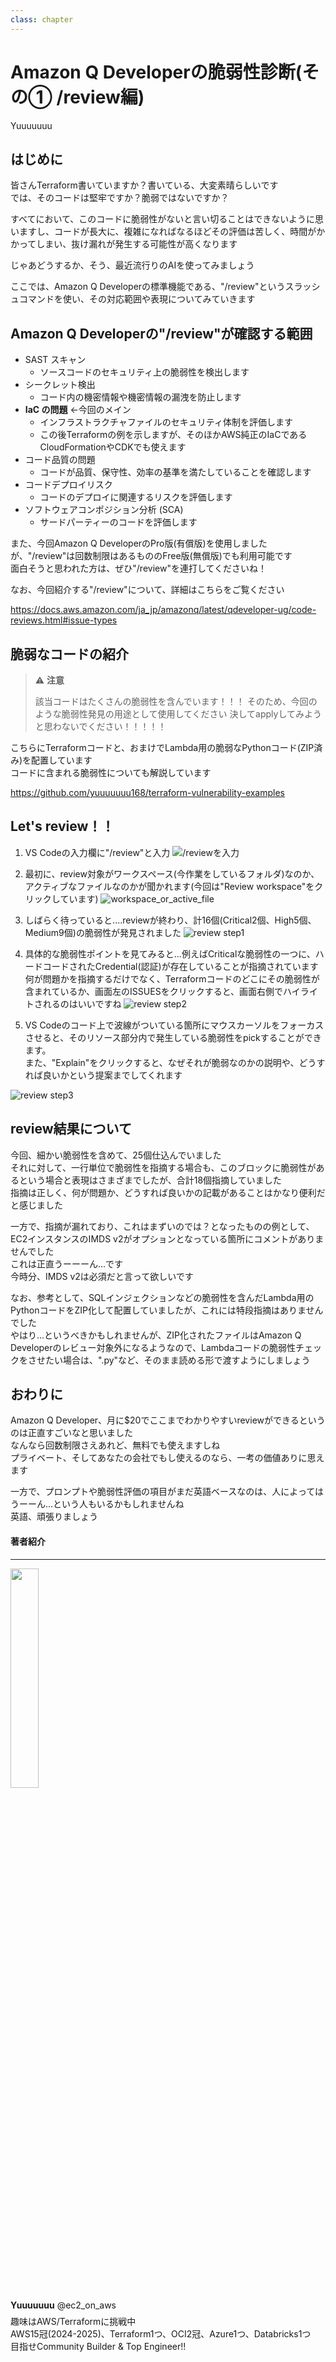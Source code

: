 ```yaml
---
class: chapter
---
```


# Amazon Q Developerの脆弱性診断(その① /review編)

<div class="flush-right">
Yuuuuuuu
</div>

## はじめに
皆さんTerraform書いていますか？書いている、大変素晴らしいです </br>
では、そのコードは堅牢ですか？脆弱ではないですか？

すべてにおいて、このコードに脆弱性がないと言い切ることはできないように思いますし、コードが長大に、複雑になればなるほどその評価は苦しく、時間がかかってしまい、抜け漏れが発生する可能性が高くなります

じゃあどうするか、そう、最近流行りのAIを使ってみましょう

ここでは、Amazon Q Developerの標準機能である、"/review"というスラッシュコマンドを使い、その対応範囲や表現についてみていきます

## Amazon Q Developerの"/review"が確認する範囲
- SAST スキャン
    - ソースコードのセキュリティ上の脆弱性を検出します
- シークレット検出
    - コード内の機密情報や機密情報の漏洩を防止します
- **IaC の問題** ←今回のメイン
    - インフラストラクチャファイルのセキュリティ体制を評価します
    - この後Terraformの例を示しますが、そのほかAWS純正のIaCであるCloudFormationやCDKでも使えます
- コード品質の問題
    - コードが品質、保守性、効率の基準を満たしていることを確認します
- コードデプロイリスク
    - コードのデプロイに関連するリスクを評価します
- ソフトウェアコンポジション分析 (SCA)
    - サードパーティーのコードを評価します

また、今回Amazon Q DeveloperのPro版(有償版)を使用しましたが、"/review"は回数制限はあるもののFree版(無償版)でも利用可能です </br>
面白そうと思われた方は、ぜひ"/review"を連打してくださいね！

なお、今回紹介する"/review"について、詳細はこちらをご覧ください

https://docs.aws.amazon.com/ja_jp/amazonq/latest/qdeveloper-ug/code-reviews.html#issue-types

## 脆弱なコードの紹介
> ⚠️ **注意**
> 
> 該当コードはたくさんの脆弱性を含んでいます！！！
> そのため、今回のような脆弱性発見の用途として使用してください
> 決してapplyしてみようと思わないでください！！！！！

こちらにTerraformコードと、おまけでLambda用の脆弱なPythonコード(ZIP済み)を配置しています </br>
コードに含まれる脆弱性についても解説しています

https://github.com/yuuuuuuu168/terraform-vulnerability-examples

## Let's review！！
1. VS Codeの入力欄に"/review"と入力
![/reviewを入力](./images/chap-yuuuuuuu-qdev-review/input-review.png)

2. 最初に、review対象がワークスペース(今作業をしているフォルダ)なのか、アクティブなファイルなのかが聞かれます(今回は"Review workspace"をクリックしています)
![workspace_or_active_file](./images/chap-yuuuuuuu-qdev-review/workspace_or_active-file.png)

3. しばらく待っていると....reviewが終わり、計16個(Critical2個、High5個、Medium9個)の脆弱性が発見されました
![review step1](./images/chap-yuuuuuuu-qdev-review/review_step1.png)

4. 具体的な脆弱性ポイントを見てみると...例えばCriticalな脆弱性の一つに、ハードコードされたCredential(認証)が存在していることが指摘されています </br>
何が問題かを指摘するだけでなく、Terraformコードのどこにその脆弱性が含まれているか、画面左のISSUESをクリックすると、画面右側でハイライトされるのはいいですね
![review step2](./images/chap-yuuuuuuu-qdev-review/review_step2.png)

5. VS Codeのコード上で波線がついている箇所にマウスカーソルをフォーカスさせると、そのリソース部分内で発生している脆弱性をpickすることができます。 </br>
また、"Explain"をクリックすると、なぜそれが脆弱なのかの説明や、どうすれば良いかという提案までしてくれます

![review step3](./images/chap-yuuuuuuu-qdev-review/review_step3.png)

## review結果について
今回、細かい脆弱性を含めて、25個仕込んでいました </br>
それに対して、一行単位で脆弱性を指摘する場合も、このブロックに脆弱性があるという場合と表現はさまざまでしたが、合計18個指摘していました </br>
指摘は正しく、何が問題か、どうすれば良いかの記載があることはかなり便利だと感じました

一方で、指摘が漏れており、これはまずいのでは？となったものの例として、EC2インスタンスのIMDS v2がオプションとなっている箇所にコメントがありませんでした </br>
これは正直うーーーん...です </br>
今時分、IMDS v2は必須だと言って欲しいです

なお、参考として、SQLインジェクションなどの脆弱性を含んだLambda用のPythonコードをZIP化して配置していましたが、これには特段指摘はありませんでした </br>
やはり...というべきかもしれませんが、ZIP化されたファイルはAmazon Q Developerのレビュー対象外になるようなので、Lambdaコードの脆弱性チェックをさせたい場合は、".py"など、そのまま読める形で渡すようにしましょう

## おわりに
Amazon Q Developer、月に$20でここまでわかりやすいreviewができるというのは正直すごいなと思いました </br>
なんなら回数制限さえあれど、無料でも使えますしね </br>
プライベート、そしてあなたの会社でもし使えるのなら、一考の価値ありに思えます

一方で、プロンプトや脆弱性評価の項目がまだ英語ベースなのは、人によってはうーーん...という人もいるかもしれませんね </br>
英語、頑張りましょう

#### 著者紹介
---

<div class="author-profile">
    <img src="./images/chap-yuuuuuuu-qdev-review/yuuuuuuu_icon.png" width="30%">
    <div>
        <div>
            <b>Yuuuuuuu</b>
            @ec2_on_aws
        </div>
    </div>
</div>
<p style="margin-top: 0.5em; margin-bottom: 2em;">
趣味はAWS/Terraformに挑戦中 </br>
AWS15冠(2024-2025)、Terraform1つ、OCI2冠、Azure1つ、Databricks1つ </br>
目指せCommunity Builder & Top Engineer!! </br>
</p>